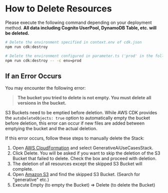 # How to Delete Resources

Please execute the following command depending on your deployment method. **All data including Cognito UserPool, DynamoDB Table, etc. will be deleted.**

```bash
# Delete the environment specified in context.env of cdk.json
npm run cdk:destroy

# Delete the environment configured in parameter.ts ('prod' in the following example)
npm run cdk:destroy -- -c env=prod
```

## If an Error Occurs

You may encounter the following error:

> **The bucket you tried to delete is not empty. You must delete all versions in the bucket.**

S3 Buckets need to be emptied before deletion. While AWS CDK provides the `autoDeleteObjects: true` option to automatically empty the bucket before deletion, this error can occur if new files are added between emptying the bucket and the actual deletion.

If this error occurs, follow these steps to manually delete the Stack:

1. Open [AWS CloudFormation](https://console.aws.amazon.com/cloudformation/home) and select GenerativeAiUseCasesStack.
2. Click Delete. You will be asked if you want to skip the deletion of the S3 Bucket that failed to delete. Check the box and proceed with deletion.
3. The deletion of all resources except the skipped S3 Bucket will complete.
4. Open [Amazon S3](https://s3.console.aws.amazon.com/s3/home) and find the skipped S3 Bucket. (Search for "generative" etc.)
5. Execute Empty (to empty the Bucket) => Delete (to delete the Bucket)
